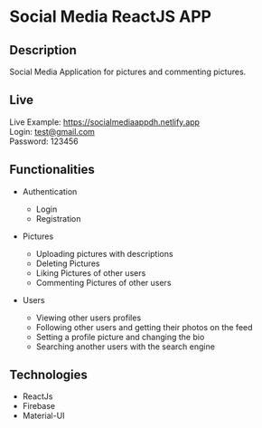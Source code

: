 # Social Media ReactJS APP

## Description

Social Media Application for pictures and commenting pictures.

## Live

Live Example: https://socialmediaappdh.netlify.app <br>
Login: test@gmail.com<br>
Password: 123456

## Functionalities

- Authentication
	- Login
	- Registration

- Pictures
	- Uploading pictures with descriptions
	- Deleting Pictures
	- Liking Pictures of other users
	- Commenting Pictures of other users

- Users
	- Viewing other users profiles
	- Following other users and getting their photos on the feed
	- Setting a profile picture and changing the bio
	- Searching another users with the search engine
## Technologies
- ReactJs
- Firebase
- Material-UI

